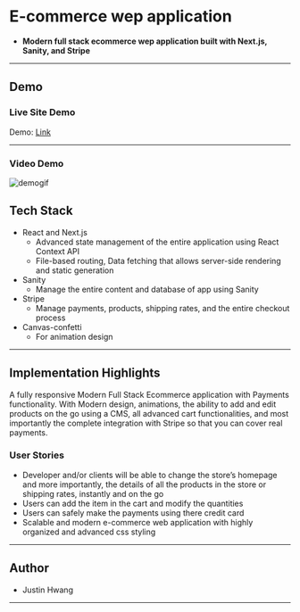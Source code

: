 # E-commerce wep application

- **Modern full stack ecommerce wep application built with Next.js, Sanity, and Stripe**

---

## Demo

### Live Site Demo

Demo: [Link](https://jc-ecommerce.netlify.app)

---

### Video Demo

![demogif](assets/demo.gif)

## Tech Stack

- React and Next.js
  - Advanced state management of the entire application using React Context API
  - File-based routing, Data fetching that allows server-side rendering and static generation
- Sanity
  - Manage the entire content and database of app using Sanity
- Stripe
  - Manage payments, products, shipping rates, and the entire checkout process
- Canvas-confetti
  - For animation design

---

## Implementation Highlights

A fully responsive Modern Full Stack Ecommerce application with Payments functionality. With Modern design, animations, the ability to add and edit products on the go using a CMS, all advanced cart functionalities, and most importantly the complete integration with Stripe so that you can cover real payments.

### User Stories

- Developer and/or clients will be able to change the store’s homepage and more importantly, the details of all the products in the store or shipping rates, instantly and on the go
- Users can add the item in the cart and modify the quantities
- Users can safely make the payments using there credit card
- Scalable and modern e-commerce web application with highly organized and advanced css styling

---

## Author

- Justin Hwang

---
